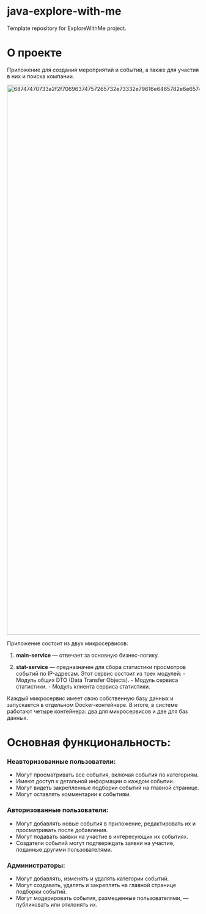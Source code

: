 # java-explore-with-me
Template repository for ExploreWithMe project.
# О проекте
Приложение для создания мероприятий и событий, а также для участия в них и поиска компании.

<img width="1440" alt="68747470733a2f2f70696374757265732e73332e79616e6465782e6e65742f7265736f75726365732f5331395f30392d325f313637343535383734382e706e67" src="https://github.com/user-attachments/assets/ea120803-0994-44b1-8b44-108eb8831ee6">


Приложение состоит из двух микросервисов:

1. **main-service** — отвечает за основную бизнес-логику.

2. **stat-service** — предназначен для сбора статистики просмотров событий по IP-адресам. Этот сервис состоит из трех модулей:
       - Модуль общих DTO (Data Transfer Objects).
       - Модуль сервиса статистики.
       - Модуль клиента сервиса статистики.

Каждый микросервис имеет свою собственную базу данных и запускается в отдельном Docker-контейнере. В итоге, в системе работают четыре контейнера: два для микросервисов и две для баз данных.

# Основная функциональность:
### Неавторизованные пользователи:
- Могут просматривать все события, включая события по категориям.
- Имеют доступ к детальной информации о каждом событии.
- Могут видеть закрепленные подборки событий на главной странице.
- Могут оставлять комментарии к событиям.

### Авторизованные пользователи:
- Могут добавлять новые события в приложение, редактировать их и просматривать после добавления.
- Могут подавать заявки на участие в интересующих их событиях.
- Создатели событий могут подтверждать заявки на участие, поданные другими пользователями.

### Администраторы:
- Могут добавлять, изменять и удалять категории событий.
- Могут создавать, удалять и закреплять на главной странице подборки событий.
- Могут модерировать события, размещенные пользователями, — публиковать или отклонять их.
